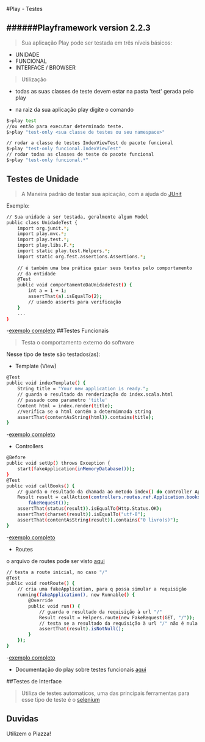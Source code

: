#Play - Testes

######Playframework version 2.2.3
---

>Sua aplicação Play pode ser testada em três níveis básicos:

  - UNIDADE
  - FUNCIONAL
  - INTERFACE / BROWSER
  
>Utilização

* todas as suas classes de teste devem estar na pasta 'test' gerada pelo play

* na raiz da sua aplicação play digite o comando
```sh
$>play test
//ou então para executar determinado teste.
$>play "test-only <sua classe de testes ou seu namespace>"
```
```sh
// rodar a classe de testes IndexViewTest do pacote funcional
$>play "test-only funcional.IndexViewTest"
// rodar todas as classes de teste do pacote funcional 
$>play "test-only funcional.*"
``` 

## Testes de Unidade

> A Maneira padrão de testar sua apicação, com a ajuda do [JUnit]

Exemplo:
```sh
// Sua unidade a ser testada, geralmente algum Model 
public class UnidadeTest {
    import org.junit.*;
    import play.mvc.*;
    import play.test.*;
    import play.libs.F.*;
    import static play.test.Helpers.*;
    import static org.fest.assertions.Assertions.*;
    
    // é também uma boa prática guiar seus testes pelo comportamento 
    // da entidade
    @Test 
    public void comportamentoDaUnidadeTest() {
        int a = 1 + 1;
        assertThat(a).isEqualTo(2);
        // usando asserts para verificação
    }
    ...
}
```
-[exemplo completo][4]
##Testes Funcionais

> Testa o comportamento externo do software

Nesse tipo de teste são testados(as):
* Template (View)

```sh
@Test
public void indexTemplate() {
	String title = "Your new application is ready.";
	// guarda o resultado da renderização do index.scala.html 
	// passado como parametro 'title'
    Content html = index.render(title);
    //verifica se o html contém a determimnada string
    assertThat(contentAsString(html)).contains(title);
}
``` 
 
-[exemplo completo][1]
* Controllers

```sh
@Before
public void setUp() throws Exception {
    start(fakeApplication(inMemoryDatabase()));
}
@Test
public void callBooks() {
    // guarda o resultado da chamada ao metodo index() do controller Application
    Result result = callAction(controllers.routes.ref.Application.books(),
		fakeRequest());
    assertThat(status(result)).isEqualTo(Http.Status.OK);
    assertThat(charset(result)).isEqualTo("utf-8");
    assertThat(contentAsString(result)).contains("0 livro(s)");
}
```

-[exemplo completo][2]
* Routes

o arquivo de routes pode ser visto [aqui][routes]
```sh
// testa a route inicial, no caso "/"
@Test
public void rootRoute() {
    // cria uma fakeApplication, para q possa simular a requisição
	running(fakeApplication(), new Runnable() {
		@Override
		public void run() {
		    // guarda o resultado da requisição à url "/"
			Result result = Helpers.route(new FakeRequest(GET, "/"));
			// testa se a resultado da requisição à url "/" não é nula
			assertThat(result).isNotNull();
		}
	});
}
```
-[exemplo completo][3]
* Documentação do play sobre testes funcionais [aqui][TestesFuncionais]

##Testes de Interface
>Utiliza de testes automaticos, uma das principais ferramentas para esse tipo de teste é o [selenium]

## Duvidas 

Utilizem o Piazza!

[routes]:https://github.com/ClaudivanFilho/PlayTestes/blob/master/conf/routes
[selenium]:http://docs.seleniumhq.org/
[1]:https://github.com/ClaudivanFilho/PlayTestes/blob/master/test/funcional/IndexViewTest.java
[2]:https://github.com/ClaudivanFilho/PlayTestes/blob/master/test/funcional/ApplicationControllerTest.java
[3]:https://github.com/ClaudivanFilho/PlayTestes/blob/master/test/funcional/IndexRouteTest.java
[4]:https://github.com/ClaudivanFilho/PlayTestes/blob/master/test/unidade/LivroTest.java
[JUnit]:http://www.junit.org/
[TestesFuncionais]:http://www.playframework.com/documentation/2.2.x/JavaFunctionalTest
